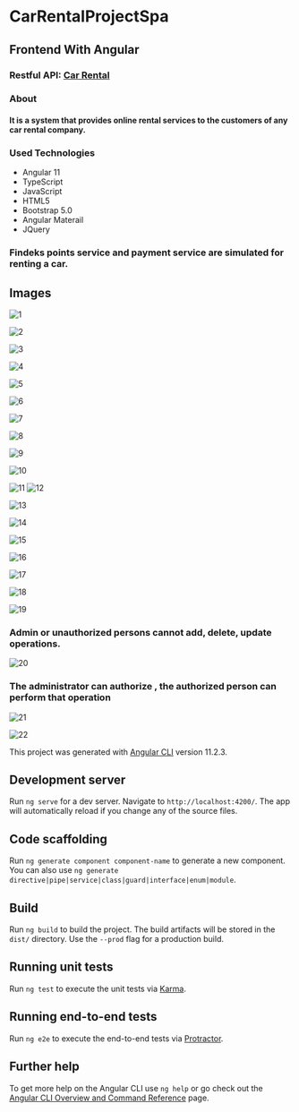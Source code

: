 # CarRentalProjectSpa

## Frontend With Angular

### Restful API: [Car Rental](https://github.com/TahaKazan29/car-rental)

### About
#### It is a system that provides online rental services to the customers of any car rental company.

### Used Technologies
  * Angular 11
  * TypeScript
  * JavaScript
  * HTML5
  * Bootstrap 5.0
  * Angular Materail
  * JQuery

### Findeks points service and payment service are simulated for renting a car.


## Images

![1](https://user-images.githubusercontent.com/74051388/113344143-5e554e80-9339-11eb-8608-70d5fa832429.png)

![2](https://user-images.githubusercontent.com/74051388/113344688-14b93380-933a-11eb-9ce8-b6f0b4795ab9.png)

![3](https://user-images.githubusercontent.com/74051388/113344704-1b47ab00-933a-11eb-8043-4c8c7e5f361b.png)

![4](https://user-images.githubusercontent.com/74051388/113344849-5053fd80-933a-11eb-8483-8b7a5233e60f.png)

![5](https://user-images.githubusercontent.com/74051388/113344829-4631ff00-933a-11eb-84b1-20d534902149.png)

![6](https://user-images.githubusercontent.com/74051388/113345008-83968c80-933a-11eb-95dd-bd8951de6d22.png)

![7](https://user-images.githubusercontent.com/74051388/113345010-842f2300-933a-11eb-9aee-b77fbf170025.png)

![8](https://user-images.githubusercontent.com/74051388/113345015-85605000-933a-11eb-867c-b90dda6978f1.png)

![9](https://user-images.githubusercontent.com/74051388/113345019-86917d00-933a-11eb-88e0-50bb2dece14e.png)

![10](https://user-images.githubusercontent.com/74051388/113345040-8d1ff480-933a-11eb-865a-371560b06f48.png)

![11](https://user-images.githubusercontent.com/74051388/113344920-65c92780-933a-11eb-877b-9f8051b6fc77.png)
![12](https://user-images.githubusercontent.com/74051388/113344924-6792eb00-933a-11eb-91e9-fca33c5b27c9.png)

![13](https://user-images.githubusercontent.com/74051388/113344927-682b8180-933a-11eb-9268-bb904a2e07b6.png)

![14](https://user-images.githubusercontent.com/74051388/113344952-74afda00-933a-11eb-89fe-79198345b90c.png)

![15](https://user-images.githubusercontent.com/74051388/113344955-75487080-933a-11eb-9565-fb6f7dffa7fc.png)

![16](https://user-images.githubusercontent.com/74051388/113344959-76799d80-933a-11eb-9f32-bc80aed42ac9.png)

![17](https://user-images.githubusercontent.com/74051388/113344961-77123400-933a-11eb-9798-91ec24218604.png)

![18](https://user-images.githubusercontent.com/74051388/113344966-78436100-933a-11eb-8659-516780669aa8.png)

![19](https://user-images.githubusercontent.com/74051388/113344970-79748e00-933a-11eb-9a34-01d9c2e3996b.png)

### Admin or unauthorized persons cannot add, delete, update operations.

![20](https://user-images.githubusercontent.com/74051388/113345898-cd33a700-933b-11eb-8556-1b42086de167.png)

### The administrator can authorize , the authorized person can perform that operation

![21](https://user-images.githubusercontent.com/74051388/120018211-85ee2d80-bfef-11eb-83f1-a596f323dd60.png)

![22](https://user-images.githubusercontent.com/74051388/120018257-97cfd080-bfef-11eb-8d1f-75eb6297fae7.png)

This project was generated with [Angular CLI](https://github.com/angular/angular-cli) version 11.2.3.

## Development server

Run `ng serve` for a dev server. Navigate to `http://localhost:4200/`. The app will automatically reload if you change any of the source files.

## Code scaffolding

Run `ng generate component component-name` to generate a new component. You can also use `ng generate directive|pipe|service|class|guard|interface|enum|module`.

## Build

Run `ng build` to build the project. The build artifacts will be stored in the `dist/` directory. Use the `--prod` flag for a production build.

## Running unit tests

Run `ng test` to execute the unit tests via [Karma](https://karma-runner.github.io).

## Running end-to-end tests

Run `ng e2e` to execute the end-to-end tests via [Protractor](http://www.protractortest.org/).

## Further help

To get more help on the Angular CLI use `ng help` or go check out the [Angular CLI Overview and Command Reference](https://angular.io/cli) page.
